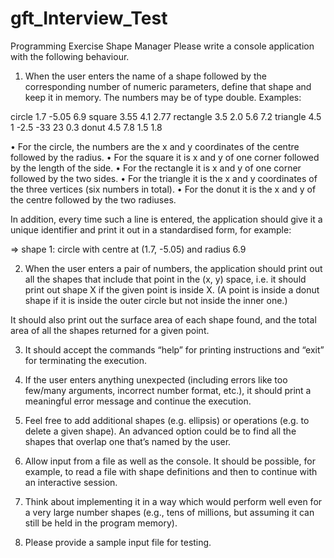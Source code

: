 # gft_Interview_Test
Programming Exercise Shape Manager
Please write a console application with the following behaviour.

1. When the user enters the name of a shape followed by the corresponding number of numeric parameters, define that shape and keep it in memory.  The numbers may be of type double.  Examples:

circle 1.7 -5.05 6.9
square 3.55 4.1 2.77
rectangle 3.5 2.0 5.6 7.2
triangle 4.5 1 -2.5 -33 23 0.3
donut 4.5 7.8 1.5 1.8

•	For the circle, the numbers are the x and y coordinates of the centre followed by the radius.
•	For the square it is x and y of one corner followed by the length of the side.
•	For the rectangle it is x and y of one corner followed by the two sides.
•	For the triangle it is the x and y coordinates of the three vertices (six numbers in total).
•	For the donut it is the x and y of the centre followed by the two radiuses.

In addition, every time such a line is entered, the application should give it a unique identifier and print it out in a standardised form, for example:

=> shape 1: circle with centre at (1.7, -5.05) and radius 6.9

2. When the user enters a pair of numbers, the application should print out all the shapes that include that point in the (x, y) space, i.e. it should print out shape X if the given point is inside X.  (A point is inside a donut shape if it is inside the outer circle but not inside the inner one.)

It should also print out the surface area of each shape found, and the total area of all the shapes returned for a given point.

3. It should accept the commands “help” for printing instructions and “exit” for terminating the execution.

4. If the user enters anything unexpected (including errors like too few/many arguments, incorrect number format, etc.), it should print a meaningful error message and continue the execution.

5. Feel free to add additional shapes (e.g. ellipsis) or operations (e.g. to delete a given shape).  An advanced option could be to find all the shapes that overlap one that’s named by the user.

6. Allow input from a file as well as the console.  It should be possible, for example, to read a file with shape definitions and then to continue with an interactive session.

7. Think about implementing it in a way which would perform well even for a very large number shapes (e.g., tens of millions, but assuming it can still be held in the program memory).

8. Please provide a sample input file for testing.

